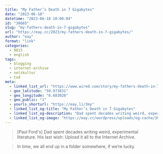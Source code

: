 ```yaml
---
title: "My Father’s Death in 7 Gigabytes"
date: "2023-06-18"
datetime: "2023-06-18 10:00:04"
id: "38665"
slug: "my-fathers-death-in-7-gigabytes"
url: "https://eay.cc/2023/my-fathers-death-in-7-gigabytes/"
author: "eay"
format: "link"
categories:
  - 0815
  - english
tags:
  - blogging
  - internet-archive
  - netzkultur
  - tod
meta:
  - linked_list_url: "https://www.wired.com/story/my-fathers-death-in-7-gigabytes-internet-archive/"
  - geo_latitude: "50.973831"
  - geo_longitude: "6.683028"
  - geo_public: "1"
  - yourls_shorturl: "https://eay.li/3my"
  - linked_list_og-title: "My Father’s Death in 7 Gigabytes"
  - linked_list_og-description: "Dad spent decades writing weird, experimental literature. His last wish: Upload it all to the Internet Archive."
  - linked_list_og-image: "https://eay.cc/wordpress/uploads/og-cache/302ce2d0e9d9f461818a97b73ed3024d.webp"
---
```


> \[Paul Ford's\] Dad spent decades writing weird, experimental literature. His last wish: Upload it all to the Internet Archive.

> In time, we all end up in a folder somewhere, if we’re lucky.

